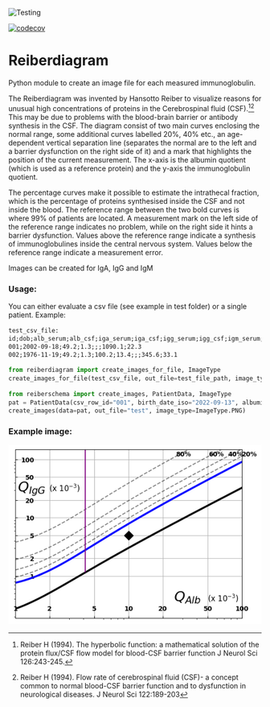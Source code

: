 ![Testing](https://github.com/sk359/reiberdiagram/actions/workflows/test.yml/badge.svg)

[![codecov](https://codecov.io/github/sk359/reiberdiagram/graph/badge.svg?token=R0EK47V7XL)](https://codecov.io/github/sk359/reiberdiagram)


# Reiberdiagram

Python module to create an image file for each measured immunoglobulin.

The Reiberdiagram was invented by Hansotto Reiber to visualize reasons for unusual high concentrations of proteins
in the Cerebrospinal fluid (CSF).[^1][^2] This may be due to problems with the blood-brain barrier or antibody
synthesis in the CSF. The diagram consist of two main curves enclosing the normal range, some additional curves
labelled 20%, 40% etc., an age-dependent vertical separation line (separates the normal are to the left and a barrier dysfunction on the right side of it) 
and a mark that highlights the position of the current measurement. 
The x-axis is the albumin quotient (which is used as a reference protein) and the y-axis the immunoglobulin quotient.

The percentage curves make it possible to estimate the intrathecal fraction, which is the percentage of proteins
synthesised inside the CSF and not inside the blood. The reference range between the two bold curves is where 99% of patients are located.
A measurement mark on the left side of the reference range indicates no problem, while on the right side it hints
a barrier dysfunction. Values above the reference range indicate a synthesis of immunoglobulines inside the central nervous system.
Values below the reference range indicate a measurement error.

Images can be created for IgA, IgG and IgM

### Usage:

You can either evaluate a csv file (see example in test folder) or a single patient. Example:

```
test_csv_file:
id;dob;alb_serum;alb_csf;iga_serum;iga_csf;igg_serum;igg_csf;igm_serum;igm_csf
001;2002-09-18;49.2;1.3;;;1090.1;22.3
002;1976-11-19;49.2;1.3;100.2;13.4;;;345.6;33.1
```

```python
from reiberdiagram import create_images_for_file, ImageType
create_images_for_file(test_csv_file, out_file=test_file_path, image_type=ImageType.PNG)
```

```python
from reiberschema import create_images, PatientData, ImageType
pat = PatientData(csv_row_id="001", birth_date_iso="2022-09-13", albumin_serum=1000, albumin_csf=10, igg_serum=133.5, igg_csf=1.5)
create_images(data=pat, out_file="test", image_type=ImageType.PNG)
```

### Example image:

![Example diagram for IgG](/tests/baseline_IgG.png)

[^1]: Reiber H (1994). The hyperbolic function: a mathematical solution of the protein flux/CSF flow model 
for blood-CSF barrier function J Neurol Sci 126:243-245.

[^2]: Reiber H (1994). Flow rate of cerebrospinal fluid (CSF)- a concept common to normal blood-CSF barrier function 
and to dysfunction in neurological diseases. J Neurol Sci 122:189-203
